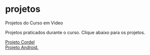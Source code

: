 # projetos
 Projetos do Curso em Video

Projetos praticados durante o curso. 
Clique abaixo para os projetos.

[Projeto Cordel](https://hugovini.github.io/projetos/projeto-cordel/) <br>
<a href="android-cguana">Projeto Android.</a>
